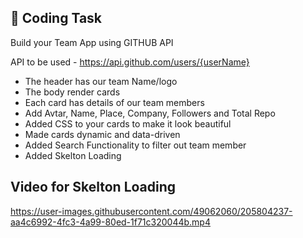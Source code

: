 ## 🧐 Coding Task

Build your Team App using GITHUB API

API to be used - https://api.github.com/users/{userName}

- The header has our team Name/logo
- The body render cards
- Each card has details of our team members
- Add Avtar, Name, Place, Company, Followers and Total Repo
- Added CSS to your cards to make it look beautiful
- Made cards dynamic and data-driven
- Added Search Functionality to filter out team member
- Added Skelton Loading

## Video for Skelton Loading

https://user-images.githubusercontent.com/49062060/205804237-aa4c6992-4fc3-4a99-80ed-1f71c320044b.mp4
